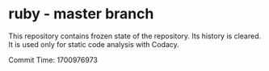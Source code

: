 # ruby - master branch

This repository contains frozen state of the repository.
Its history is cleared. It is used only for static code
analysis with Codacy.

Commit Time: 1700976973